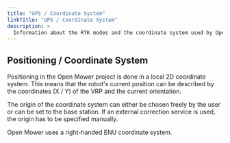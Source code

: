 ```yaml
---
title: "GPS / Coordinate System"
linkTitle: "GPS / Coordinate System"
description: >
  Information about the RTK modes and the coordinate system used by OpenMower.
---
```


## Positioning / Coordinate System

Positioning in the Open Mower project is done in a local 2D coordinate system. This means that the robot's current position can be described by the coordinates (X / Y) of the VRP and the current orientation.

The origin of the coordinate system can either be chosen freely by the user or can be set to the base station. If an external correction service is used, the origin has to be specified manually.

Open Mower uses a right-handed ENU coordinate system.
